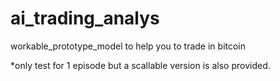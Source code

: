 # ai_trading_analys
workable_prototype_model to help you to trade in bitcoin

*only test for 1 episode but a scallable version is also provided.
